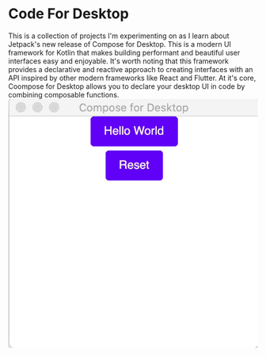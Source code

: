 # Code For Desktop
This is a collection of projects I'm experimenting on as I learn about Jetpack's new release of Compose for Desktop.
This is a modern UI framework for Kotlin that makes building performant and beautiful user interfaces easy and enjoyable.
It's worth noting that this framework provides a declarative and reactive approach to creating interfaces with an API inspired by other modern frameworks like React and Flutter.
At it's core, Coompose for Desktop allows you to declare your desktop UI in code by combining composable functions.
![Application running](screen2.gif)
